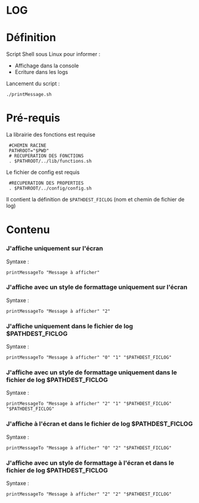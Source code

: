 LOG
==========

# Définition
Script Shell sous Linux pour informer :
  - Affichage dans la console
  - Ecriture dans les logs
 
Lancement du script :
 ```shell
 ./printMessage.sh
```
# Pré-requis
La librairie des fonctions est requise
```shell
 #CHEMIN RACINE
 PATHROOT="$PWD"
 # RECUPERATION DES FONCTIONS
 . $PATHROOT/../lib/functions.sh
```
Le fichier de config est requis
```shell
 #RECUPERATION DES PROPERTIES
 . $PATHROOT/../config/config.sh
```
Il contient la définition de `$PATHDEST_FICLOG` (nom et chemin de fichier de log)

 


# Contenu
### J'affiche uniquement sur l'écran
Syntaxe  :
```shell
printMessageTo "Message à afficher"
```

### J'affiche avec un style de formattage uniquement sur l'écran
Syntaxe  :
```shell
printMessageTo "Message à afficher" "2"
```

### J'affiche uniquement dans le fichier de log $PATHDEST_FICLOG
Syntaxe  :
```shell
printMessageTo "Message à afficher" "0" "1" "$PATHDEST_FICLOG"
```

### J'affiche avec un style de formattage uniquement dans le fichier de log  $PATHDEST_FICLOG
Syntaxe  :
```shell
printMessageTo "Message à afficher" "2" "1" "$PATHDEST_FICLOG" "$PATHDEST_FICLOG"
```

### J'affiche à l'écran et dans le fichier de log $PATHDEST_FICLOG
Syntaxe  :
```shell
printMessageTo "Message à afficher" "0" "2" "$PATHDEST_FICLOG"
```

### J'affiche avec un style de formattage à l'écran et dans le fichier de log  $PATHDEST_FICLOG
Syntaxe  :
```shell 
printMessageTo "Message à afficher" "2" "2" "$PATHDEST_FICLOG"
```
